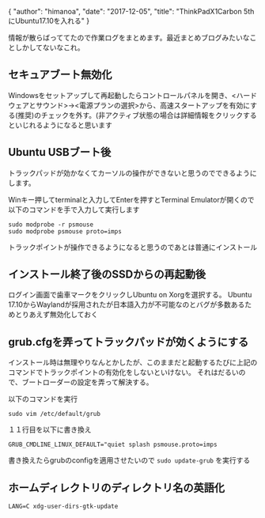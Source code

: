 {
   "author": "himanoa",
   "date": "2017-12-05",
   "title": "ThinkPadX1Carbon 5th にUbuntu17.10を入れる"
}

情報が散らばっててたので作業ログをまとめます。最近まとめブログみたいなことしかしてないなこれ。

## セキュアブート無効化

Windowsをセットアップして再起動したらコントロールパネルを開き、<ハードウェアとサウンド>→<電源プランの選択>から、高速スタートアップを有効にする(推奨)のチェックを外す。(非アクティブ状態の場合は詳細情報をクリックするといじれるようになると思います

## Ubuntu USBブート後

トラックパッドが効かなくてカーソルの操作ができないと思うのでできるようにします。

Winキー押してterminalと入力してEnterを押すとTerminal Emulatorが開くので以下のコマンドを手で入力して実行します

```
sudo modprobe -r psmouse
sudo modprobe psmouse proto=imps
```

トラックポイントが操作できるようになると思うのであとは普通にインストール

## インストール終了後のSSDからの再起動後

ログイン画面で歯車マークをクリックしUbuntu on Xorgを選択する。
Ubuntu 17.10からWaylandが採用されたが日本語入力が不可能なのとバグが多数あるためとりあえず無効化しておく

## grub.cfgを弄ってトラックパッドが効くようにする

インストール時は無理やりなんとかしたが、このままだと起動するたびに上記のコマンドでトラックポイントの有効化をしないといけない。
それはだるいので、ブートローダーの設定を弄って解決する。

以下のコマンドを実行

`sudo vim /etc/default/grub`

１１行目を以下に書き換え

`GRUB_CMDLINE_LINUX_DEFAULT="quiet splash psmouse.proto=imps`

書き換えたらgrubのconfigを適用させたいので `sudo update-grub` を実行する

## ホームディレクトリのディレクトリ名の英語化

```
LANG=C xdg-user-dirs-gtk-update
```
